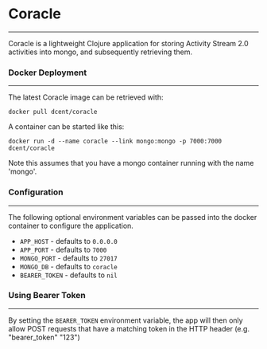 # Coracle
-----------------

Coracle is a lightweight Clojure application for storing Activity Stream 2.0 activities into mongo, and subsequently retrieving them.


### Docker Deployment
----------------------

The latest Coracle image can be retrieved with:

```docker pull dcent/coracle```

A container can be started like this:

```docker run -d --name coracle --link mongo:mongo -p 7000:7000 dcent/coracle```

Note this assumes that you have a mongo container running with the name 'mongo'.


### Configuration
------------------

The following optional environment variables can be passed into the docker container to configure the application.

- ``` APP_HOST ``` - defaults to ```0.0.0.0```
- ``` APP_PORT ``` - defaults to ```7000```
- ``` MONGO_PORT ``` - defaults to ```27017```
- ``` MONGO_DB ``` - defaults to ```coracle```
- ``` BEARER_TOKEN ``` - defaults to ```nil```

### Using Bearer Token
----------------------

By setting the ``` BEARER_TOKEN ``` environment variable, the app will then only allow POST requests that have a matching token in the HTTP header (e.g. "bearer_token" "123")
